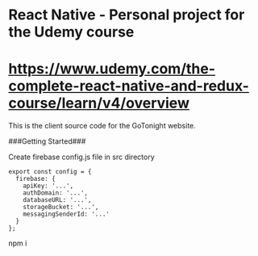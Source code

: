 # React Native - Personal project for the Udemy course
# https://www.udemy.com/the-complete-react-native-and-redux-course/learn/v4/overview

This is the client source code for the GoTonight website.

###Getting Started###

Create firebase config.js  file in src directory

```
export const config = {
  firebase: {
    apiKey: '...',
    authDomain: '...',
    databaseURL: '...',
    storageBucket: '...',
    messagingSenderId: '...'
  }
};
```

npm i

